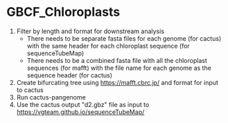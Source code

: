 # GBCF_Chloroplasts

1. Filter by length and format for downstream analysis
	- There needs to be separate fasta files for each genome (for cactus) with the same header for each chloroplast sequence (for sequenceTubeMap)
	- There needs to be a combined fasta file with all the chloroplast sequences (for mafft) with the file name for each genome as the sequence header (for cactus)
2. Create bifurcating tree using https://mafft.cbrc.jp/ and format for input to cactus
3. Run cactus-pangenome
4. Use the cactus output "d2.gbz" file as input to https://vgteam.github.io/sequenceTubeMap/

